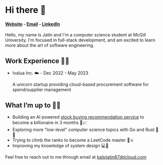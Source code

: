 # Hi there 👋

#### [Website](https://jateen67.github.io/jatinkalsi/) - [Email](mailto:kalsijatin67@icloud.com) - [LinkedIn](https://www.linkedin.com/in/jatin-kalsi/)

Hello, my name is Jatin and I'm a computer science student at McGill University. I'm focused in full-stack development, and am excited to learn more about the art of software engineering.

## Work Experience 👨‍💻
- Ivalua Inc. ☁️ - Dec 2022 - May 2023
  
   A unicorn startup providing cloud-based procurement software for spend/supplier management
## What I’m up to 🏃‍♂️ 
- Building an AI powered [stock buying recommendation service](https://aistockrecommender.web.app/) to become a billionaire in 3 months 🚀📈
- Exploring more "low-level" computer science topics with Go and Rust 🔵🦀
- Trying to climb the ranks to become a LeetCode master 🧠⚔️
- Improving my knowledge of system design 💻🎨

Feel free to reach out to me through email at kalsijatin67@icloud.com
